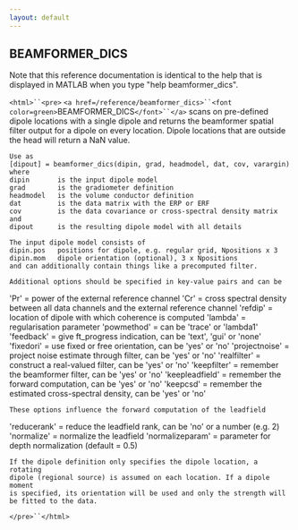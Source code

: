 ```yaml
---
layout: default
---
```


##  BEAMFORMER_DICS

Note that this reference documentation is identical to the help that is displayed in MATLAB when you type "help beamformer_dics".

`<html>``<pre>`
    `<a href=/reference/beamformer_dics>``<font color=green>`BEAMFORMER_DICS`</font>``</a>` scans on pre-defined dipole locations with a single dipole
    and returns the beamformer spatial filter output for a dipole on every
    location. Dipole locations that are outside the head will return a
    NaN value.
 
    Use as
    [dipout] = beamformer_dics(dipin, grad, headmodel, dat, cov, varargin)
    where
    dipin       is the input dipole model
    grad        is the gradiometer definition
    headmodel   is the volume conductor definition
    dat         is the data matrix with the ERP or ERF
    cov         is the data covariance or cross-spectral density matrix
    and
    dipout      is the resulting dipole model with all details
 
    The input dipole model consists of
    dipin.pos   positions for dipole, e.g. regular grid, Npositions x 3
    dipin.mom   dipole orientation (optional), 3 x Npositions
    and can additionally contain things like a precomputed filter.
 
    Additional options should be specified in key-value pairs and can be
   'Pr'               = power of the external reference channel
   'Cr'               = cross spectral density between all data channels and the external reference channel
   'refdip'           = location of dipole with which coherence is computed
   'lambda'           = regularisation parameter
   'powmethod'        = can be 'trace' or 'lambda1'
   'feedback'         = give ft_progress indication, can be 'text', 'gui' or 'none'
   'fixedori'         = use fixed or free orientation,                 can be 'yes' or 'no'
   'projectnoise'     = project noise estimate through filter,         can be 'yes' or 'no'
   'realfilter'       = construct a real-valued filter,                can be 'yes' or 'no'
   'keepfilter'       = remember the beamformer filter,                can be 'yes' or 'no'
   'keepleadfield'    = remember the forward computation,              can be 'yes' or 'no'
   'keepcsd'          = remember the estimated cross-spectral density, can be 'yes' or 'no'
 
    These options influence the forward computation of the leadfield
   'reducerank'       = reduce the leadfield rank, can be 'no' or a number (e.g. 2)
   'normalize'        = normalize the leadfield
   'normalizeparam'   = parameter for depth normalization (default = 0.5)
 
    If the dipole definition only specifies the dipole location, a rotating
    dipole (regional source) is assumed on each location. If a dipole moment
    is specified, its orientation will be used and only the strength will
    be fitted to the data.
`</pre>``</html>`

